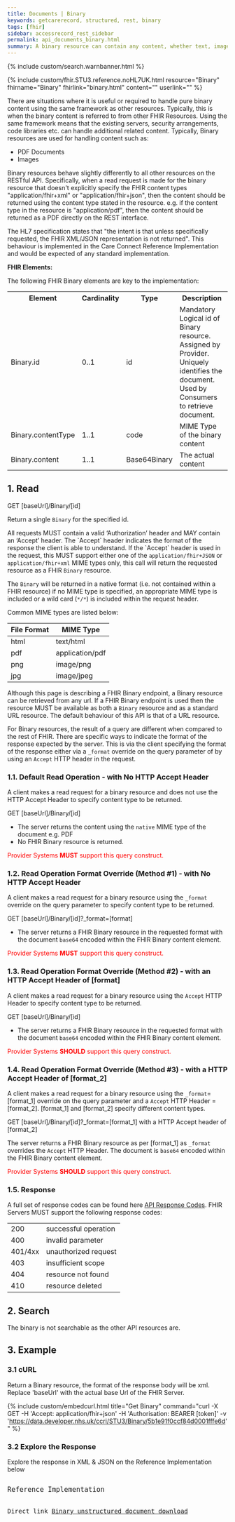 ```yaml
---
title: Documents | Binary
keywords: getcarerecord, structured, rest, binary
tags: [fhir]
sidebar: accessrecord_rest_sidebar
permalink: api_documents_binary.html
summary: A binary resource can contain any content, whether text, image, pdf, zip archive, etc.
---
```

{% include custom/search.warnbanner.html %}

{% include custom/fhir.STU3.reference.noHL7UK.html resource="Binary"  fhirname="Binary" fhirlink="binary.html" content="" userlink="" %}


<!-- include custom/fhir.STU3.reference.html resource="Allergy Intolerance" page="CareConnect-AllergyIntolerance-1" fhirname="AllergyIntolerance" fhirlink = "allergyintolerance.html" content="User Stories" userlink="engage_michaelsstory.html" -->


There are situations where it is useful or required to handle pure binary content using the same framework as other resources. Typically, this is when the binary content is referred to from other FHIR Resources. Using the same framework means that the existing servers, security arrangements, code libraries etc. can handle additional related content. Typically, Binary resources are used for handling content such as:

- PDF Documents
- Images

<!--
- HL7 Structured Documents (e.g. CDA or FHIR Documents)
-->

Binary resources behave slightly differently to all other resources on the RESTful API. Specifically, when a read request is made for the binary resource that doesn't explicitly specify the FHIR content types "application/fhir+xml" or "application/fhir+json", then the content should be returned using the content type stated in the resource. e.g. if the content type in the resource is "application/pdf", then the content should be returned as a PDF directly on the REST interface.

The HL7 specification states that "the intent is that unless specifically requested, the FHIR XML/JSON representation is not returned". This behaviour is implemented in the Care Connect Reference Implementation and would be expected of any standard implementation.


<b> FHIR Elements: </b>

<p>The following FHIR Binary elements are key to the implementation:</p>

<table>
<tr>
<th>Element</th>
<th>Cardinality</th>
<th>Type</th>
<th>Description</th>
</tr>
<tr>
<td>Binary.id</td><td>0..1</td><td>id</td><td>Mandatory Logical id of Binary resource. Assigned by Provider. Uniquely identifies the document. Used by Consumers to retrieve document.</td>
</tr>
<tr>
<td>Binary.contentType</td><td>1..1</td><td>code</td><td>MIME Type of the binary content</td>
</tr>
<tr>
<td>Binary.content</td><td>1..1</td><td>Base64Binary</td><td>The actual content</td>
</tr>
</table>

## 1. Read ##

<div markdown="span" class="alert alert-success" role="alert">
GET [baseUrl]/Binary/[id]</div>

<p>Return a single <code class="highlighter-rouge">Binary</code> for the specified id.</p>


<p>All requests MUST contain a valid ‘Authorization’ header and MAY contain an ‘Accept’ header. The `Accept` header indicates the format of the response the client is able to understand. If the `Accept` header is used in the request, this MUST support either one of the <code class="highlighter-rouge">application/fhir+JSON</code> or <code class="highlighter-rouge">application/fhir+xml</code> MIME types only, this call will return the requested resource as a FHIR <code class="highlighter-rouge">Binary</code> resource.</p>

<p>The <code class="highlighter-rouge">Binary</code> will be returned in a native format (i.e. not contained within a FHIR resource) if no MIME type is specified, an appropriate MIME type is included or a wild card (<code class="highlighter-rouge">*/*</code>) is included within the request header.</p>

Common <!--health related--> MIME types are listed below:

<table>
  <thead>
    <tr>
       <th>File Format</th>
       <th>MIME Type</th>
    </tr>
  </thead>
  <tbody>
    <tr>
      <td>html</td>
      <td>text/html</td>
    </tr>
    <tr>
      <td>pdf</td>
      <td>application/pdf</td>
    </tr>
     <!-- 
    <tr>
      <td>dicom</td>
      <td>application/dicom</td>
    </tr>
  -->
    <tr>
      <td>png</td>
      <td>image/png</td>
    </tr>
    <tr>
      <td>jpg</td>
      <td>image/jpeg</td>
    </tr>
     <!-- 
    <tr>
      <td>FHIR Documents</td>
      <td>application/fhir+xml or application/fhir+json</td>
    </tr>
  <tr>
      <td>openEHR</td>
      <td>application/vnd.openehr+json</td>
    </tr> -->
  </tbody>
</table>

<p>Although this page is describing a FHIR Binary endpoint, a Binary resource can be retrieved from any url. If a FHIR Binary endpoint is used then the resource MUST be available as both a <code class="highlighter-rouge">Binary</code> resource and as a standard URL resource. The default behaviour of this API is that of a URL resource.</p>

For Binary resources, the result of a query are different when compared to the rest of FHIR. There are specific ways to indicate the format of the response expected by the server. This is via the client specifying the format of the response either via a <code class="highlighter-rouge">&#95;format</code> override on the query parameter of by using an <code class="highlighter-rouge">Accept</code> HTTP header in the request.


<h3 id="readresponse">1.1. Default Read Operation - with No HTTP Accept Header</h3>

A client makes a read request for a binary resource and does not use the HTTP Accept Header to specify content type to be returned.

<div markdown="span" class="alert alert-success" role="alert">
GET [baseUrl]/Binary/[id]   </div>

 - The server returns the content using the `native` MIME type of the document e.g. PDF 
 - No FHIR Binary resource is returned.
  
<font color="red"> Provider Systems <b>MUST</b> support this query construct.</font>

<h3 id="readresponse">1.2. Read Operation Format Override (Method #1) - with No HTTP Accept Header</h3>

A client makes a read request for a binary resource using the `_format` override on the query parameter to specify content type to be returned. 

<div markdown="span" class="alert alert-success" role="alert">
GET [baseUrl]/Binary/[id]?&#95;format=[format] 	</div>

 - The server returns a FHIR Binary resource in the requested format with the document `base64` encoded within the FHIR Binary content element. 

<font color="red"> Provider Systems <b>MUST</b> support this query construct.</font>

<h3 id="readresponse">1.3. Read Operation Format Override (Method #2) - with an HTTP Accept Header of [format]</h3>

A client makes a read request for a binary resource using the `Accept` HTTP Header to specify content type to be returned.

<div markdown="span" class="alert alert-success" role="alert">
GET [baseUrl]/Binary/[id] 	</div>

 - The server returns a FHIR Binary resource in the requested format with the document `base64` encoded within the FHIR Binary content element. 

<font color="red"> Provider Systems <b>SHOULD</b> support this query construct.</font>

<h3 id="readresponse">1.4. Read Operation Format Override (Method #3) - with a HTTP Accept Header of [format_2]</h3>

A client makes a read request for a binary resource using the `_format`=[format_1] override on the query parameter and a `Accept` HTTP Header =[format_2]. [format_1] and [format_2] specify different content types.

<div markdown="span" class="alert alert-success" role="alert">
GET [baseUrl]/Binary/[id]?&#95;format=[format_1]	with a HTTP Accept header of [format_2]</div>


The server returns a FHIR Binary resource as per [format_1] as `_format` overrides the `Accept` HTTP Header. The document is `base64` encoded within the FHIR Binary content element. 


<font color="red"> Provider Systems <b>SHOULD</b> support this query construct.</font>


<!--
<h3 id="readresponse">1.1. Query 1 - Default Query</h3>

<div markdown="span" class="alert alert-success" role="alert">
GET [baseUrl]/Binary/[id]   with no HTTP Accept header</div>

MUST be supported.

Server returns the document using the native mime type of the document – No FHIR resources are returned.

<h3 id="readresponse">1.2. Query 2 - Format Override 1</h3>

<div markdown="span" class="alert alert-success" role="alert">
GET [baseUrl]/Binary/[id]?&#95;format=[format]  with no HTTP Accept header</div>

MUST be supported.

Server returns a FHIR Binary resource in the requested format with the “document” BASE64 encoded within the content element.

<h3 id="readresponse">1.3. Query 3 - Format Override 2</h3>

<div markdown="span" class="alert alert-success" role="alert">
GET [baseUrl]/Binary/[id]   with an HTTP Accept header of [format]</div>

SHOULD be supported.

Server returns a FHIR Binary resource in the requested format with the “document” BASE64 encoded within the content element

<h3 id="readresponse">1.4. Query 4 - Format Override 3</h3>

<div markdown="span" class="alert alert-success" role="alert">
GET [baseUrl]/Binary/[id]?&#95;format=[format_1]  with a HTTP Accept header of [format_2]</div>

SHOULD be supported.

Server returns a FHIR Binary resource in the as per format_1 as <code class="highlighter-rouge">&#95;format</code> overrides the HTTP Accept headers. The “document” is BASE64 encoded within the content element

-->




<h3 id="readresponse">1.5. Response</h3>

<p>A full set of response codes can be found here <a href="https://nhsconnect.github.io/CareConnectAPI/explore_api_codes.html" target="_blank">API Response Codes</a>. FHIR Servers MUST support the following response codes:</p>
<!--
<p>A full set of response codes can be found here <a href="resources_api_codes.html">API Response Codes</a>. FHIR Servers MUST support the following response codes:</p>
-->

<!--
<table>
  <tbody>
    <tr>
      <td>200</td>
      <td>successful operation</td>
    </tr>
    <tr>
      <td>404</td>
      <td>resource not found</td>
    </tr>
    <tr>
      <td>410</td>
      <td>resource deleted</td>
    </tr>
  </tbody>
</table>
-->

<table>
  <tbody>
    <tr>
      <td>200</td>
      <td>successful operation</td>
    </tr>
    <tr>
      <td>400</td>
      <td>invalid parameter</td>
    </tr>
    <tr>
      <td>401/4xx</td>
      <td>unauthorized request</td>
    </tr>
    <tr>
      <td>403</td>
      <td>insufficient scope</td>
    </tr>
    <tr>
      <td>404</td>
      <td>resource not found</td>
    </tr>
    <tr>
      <td>410</td>
      <td>resource deleted</td>
    </tr>
  </tbody>
</table>

## 2. Search ##

The binary is not searchable as the other API resources are.

<!--, however, please refer to [DocumentReference](api_documents_documentreference.html){:target="_blank"} for a mechanism to gain access to Binary information through a API.-->

## 3. Example ##

<h3 id="32-response-headers">3.1 cURL</h3>

Return a Binary resource, the format of the response body will be xml. Replace 'baseUrl' with the actual base Url of the FHIR Server.

{% include custom/embedcurl.html title="Get Binary" command="curl -X GET -H 'Accept: application/fhir+json' -H 'Authorisation: BEARER [token]' -v 'https://data.developer.nhs.uk/ccri/STU3/Binary/5b1e91f0ccf84d0001fffe6d'" %}


<h3 id="32-response-headers">3.2 Explore the Response</h3>

Explore the response in XML & JSON on the Reference Implementation below
<div class="language-http highlighter-rouge">
<pre class="highlight">
<p style="font-size: 110%;">Reference Implementation</p>
Direct link <a target="_blank" href="https://data.developer.nhs.uk/ccri-fhir/STU3/Binary/5b1e91f0ccf84d0001fffe6d">Binary unstructured document download</a>
</pre>
</div>
